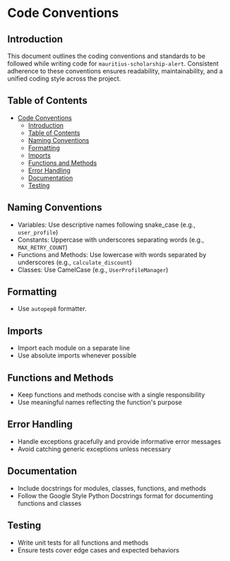 # Code Conventions

## Introduction
This document outlines the coding conventions and standards to be followed while writing code for `mauritius-scholarship-alert`. Consistent adherence to these conventions ensures readability, maintainability, and a unified coding style across the project.

## Table of Contents
- [Code Conventions](#code-conventions)
  - [Introduction](#introduction)
  - [Table of Contents](#table-of-contents)
  - [Naming Conventions](#naming-conventions)
  - [Formatting](#formatting)
  - [Imports](#imports)
  - [Functions and Methods](#functions-and-methods)
  - [Error Handling](#error-handling)
  - [Documentation](#documentation)
  - [Testing](#testing)

## Naming Conventions
- Variables: Use descriptive names following snake_case (e.g., `user_profile`)
- Constants: Uppercase with underscores separating words (e.g., `MAX_RETRY_COUNT`)
- Functions and Methods: Use lowercase with words separated by underscores (e.g., `calculate_discount`)
- Classes: Use CamelCase (e.g., `UserProfileManager`)

## Formatting
- Use `autopep8` formatter.

## Imports
- Import each module on a separate line
- Use absolute imports whenever possible

## Functions and Methods
- Keep functions and methods concise with a single responsibility
- Use meaningful names reflecting the function's purpose

## Error Handling
- Handle exceptions gracefully and provide informative error messages
- Avoid catching generic exceptions unless necessary

## Documentation
- Include docstrings for modules, classes, functions, and methods
- Follow the Google Style Python Docstrings format for documenting functions and classes

## Testing
- Write unit tests for all functions and methods
- Ensure tests cover edge cases and expected behaviors

